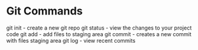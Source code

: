 # Git Commands

git init - create a new git repo
git status - view the changes to your project code
git add - add files to staging area
git commit - creates a new commit with files staging area
git log - view recent commits